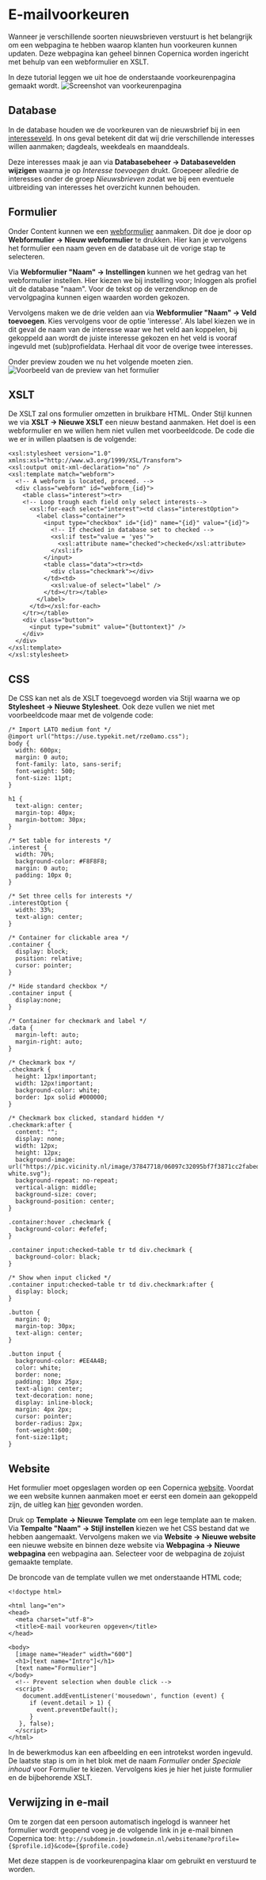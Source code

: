 # E-mailvoorkeuren
Wanneer je verschillende soorten nieuwsbrieven verstuurt is het belangrijk om een webpagina te hebben waarop klanten hun voorkeuren kunnen updaten. Deze webpagina kan geheel binnen Copernica worden ingericht met behulp van een webformulier en XSLT. 

In deze tutorial leggen we uit hoe de onderstaande voorkeurenpagina gemaakt wordt.
![Screenshot van voorkeurenpagina](https://pic.vicinity.nl/image/37852263/3b3bdf20523c02e42a3f96c3525404c0/Screenshot%20from%202020-02-20%2015-19-18.png)

## Database
In de database houden we de voorkeuren van de nieuwsbrief bij in een [interesseveld](https://www.copernica.com/nl/documentation/database-fields#interesses). In ons geval betekent dit dat wij drie verschillende interesses willen aanmaken; dagdeals, weekdeals en maanddeals.

Deze interesses maak je aan via **Databasebeheer -> Databasevelden wijzigen** waarna je op *Interesse toevoegen* drukt. Groepeer alledrie de interesses onder de groep *Nieuwsbrieven* zodat we bij een eventuele uitbreiding van interesses het overzicht kunnen behouden.

## Formulier
Onder Content kunnen we een [webformulier](https://www.copernica.com/nl/documentation/webforms) aanmaken. Dit doe je door op **Webformulier -> Nieuw webformulier** te drukken. Hier kan je vervolgens het formulier een naam geven en de database uit de vorige stap te selecteren.

Via **Webformulier "Naam" -> Instellingen** kunnen we het gedrag van het webformulier instellen. Hier kiezen we bij instelling voor; Inloggen als profiel uit de database "naam". Voor de tekst op de verzendknop en de vervolgpagina kunnen eigen waarden worden gekozen. 

Vervolgens maken we de drie velden aan via **Webformulier "Naam" -> Veld toevoegen**. Kies vervolgens voor de optie 'interesse'. Als label kiezen we in dit geval de naam van de interesse waar we het veld aan koppelen, bij gekoppeld aan wordt de juiste interesse gekozen en het veld is vooraf ingevuld met (sub)profieldata. Herhaal dit voor de overige twee interesses.

Onder preview zouden we nu het volgende moeten zien.
![Voorbeeld van de preview van het formulier](https://pic.vicinity.nl/image/37629028/ebf590883fadb92a54b735cc5738a5d8/Screenshot%20from%202020-02-17%2014-25-34.png)

## XSLT
De XSLT zal ons formulier omzetten in bruikbare HTML. Onder Stijl kunnen we via **XSLT -> Nieuwe XSLT** een nieuw bestand aanmaken. Het doel is een webformulier en we willen hem niet vullen met voorbeeldcode. De code die we er in willen plaatsen is de volgende:

    <xsl:stylesheet version="1.0" xmlns:xsl="http://www.w3.org/1999/XSL/Transform">
    <xsl:output omit-xml-declaration="no" />
    <xsl:template match="webform">
      <!-- A webform is located, proceed. -->
      <div class="webform" id="webform_{id}">
        <table class="interest"><tr>
        <!-- Loop trough each field only select interests-->
          <xsl:for-each select="interest"><td class="interestOption">
            <label class="container">
              <input type="checkbox" id="{id}" name="{id}" value="{id}">
                <!-- If checked in database set to checked -->
                <xsl:if test="value = 'yes'">
                  <xsl:attribute name="checked">checked</xsl:attribute>
                </xsl:if>
              </input>
              <table class="data"><tr><td>
                <div class="checkmark"></div>
              </td><td>
                <xsl:value-of select="label" />
              </td></tr></table>
            </label>
          </td></xsl:for-each>
        </tr></table>
      	<div class="button">
      	  <input type="submit" value="{buttontext}" />
        </div>
      </div>
    </xsl:template>
    </xsl:stylesheet>

## CSS
De CSS kan net als de XSLT toegevoegd worden via Stijl waarna we op **Stylesheet -> Nieuwe Stylesheet**. Ook deze vullen we niet met voorbeeldcode maar met de volgende code:

    /* Import LATO medium font */
    @import url("https://use.typekit.net/rze0amo.css");
    body {
      width: 600px;
      margin: 0 auto;
      font-family: lato, sans-serif;
      font-weight: 500;
      font-size: 11pt;
    }
    
    h1 {
      text-align: center;
      margin-top: 40px;
      margin-bottom: 30px;
    }
    
    /* Set table for interests */
    .interest {
      width: 70%;
      background-color: #F8F8F8;
      margin: 0 auto;
      padding: 10px 0;
    }
    
    /* Set three cells for interests */
    .interestOption {
      width: 33%;
      text-align: center;
    }
    
    /* Container for clickable area */
    .container {
      display: block;
      position: relative;
      cursor: pointer;
    }
    
    /* Hide standard checkbox */
    .container input {
      display:none;
    }
    
    /* Container for checkmark and label */
    .data {
      margin-left: auto;
      margin-right: auto;
    }
    
    /* Checkmark box */
    .checkmark {
      height: 12px!important;
      width: 12px!important;
      background-color: white;
      border: 1px solid #000000;
    }
    
    /* Checkmark box clicked, standard hidden */
    .checkmark:after {
      content: "";
      display: none;
      width: 12px;
      height: 12px;
      background-image: url("https://pic.vicinity.nl/image/37847718/06097c32095bf7f3871cc2fabed2219d/check-white.svg");
      background-repeat: no-repeat;
      vertical-align: middle;
      background-size: cover;
      background-position: center;
    }
    
    .container:hover .checkmark {
      background-color: #efefef;
    }
    
    .container input:checked~table tr td div.checkmark {
      background-color: black;
    }
    
    /* Show when input clicked */
    .container input:checked~table tr td div.checkmark:after {
      display: block;
    }
    
    .button {
      margin: 0;
      margin-top: 30px;
      text-align: center;
    }
    
    .button input {
      background-color: #EE4A4B;
      color: white;
      border: none;
      padding: 10px 25px;
      text-align: center;
      text-decoration: none;
      display: inline-block;
      margin: 4px 2px;
      cursor: pointer;
      border-radius: 2px;
      font-weight:600;
      font-size:11pt;
    }

## Website
Het formulier moet opgeslagen worden op een Copernica [website](https://www.copernica.com/nl/documentation/websites). Voordat we een website kunnen aanmaken moet er eerst een domein aan gekoppeld zijn, de uitleg kan [hier](https://www.copernica.com/nl/documentation/websites#domein-linken) gevonden worden.

Druk op **Template -> Nieuwe Template** om een lege template aan te maken.  Via **Tempalte "Naam" -> Stijl instellen** kiezen we het CSS bestand dat we hebben aangemaakt. Vervolgens maken we via **Website -> Nieuwe website** een nieuwe website en binnen deze website via **Webpagina -> Nieuwe webpagina** een webpagina aan. Selecteer voor de webpagina de zojuist gemaakte template.

De broncode van de template vullen we met onderstaande HTML code;

    <!doctype html>
    
    <html lang="en">
    <head>
      <meta charset="utf-8">
      <title>E-mail voorkeuren opgeven</title>
    </head>
    
    <body>
      [image name="Header" width="600"]
      <h1>[text name="Intro"]</h1>
      [text name="Formulier"]
    </body>
      <!-- Prevent selection when double click -->
      <script>
        document.addEventListener('mousedown', function (event) {
          if (event.detail > 1) {
            event.preventDefault();
          }
       }, false);
      </script>
    </html>

In de bewerkmodus kan een afbeelding en een introtekst worden ingevuld. De laatste stap is om in het blok met de naam *Formulier* onder *Speciale inhoud* voor Formulier te kiezen. Vervolgens kies je hier het juiste formulier en de bijbehorende XSLT.

## Verwijzing in e-mail
Om te zorgen dat een persoon automatisch ingelogd is wanneer het formulier wordt geopend voeg je de volgende link in je e-mail binnen Copernica toe: `http://subdomein.jouwdomein.nl/websitename?profile={$profile.id}&code={$profile.code}` 

Met deze stappen is de voorkeurenpagina klaar om gebruikt en verstuurd te worden.
